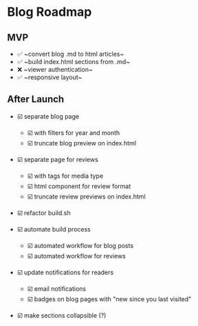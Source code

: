 # Blog Roadmap

## MVP

- ✅ ~convert blog .md to html articles~
- ✅ ~build index.html sections from .md~
- ❌ ~viewer authentication~
- ✅ ~responsive layout~

## After Launch

- ☑️ separate blog page
  - ☑️ with filters for year and month
  - ☑️ truncate blog preview on index.html

- ☑️ separate page for reviews
  - ☑️ with tags for media type
  - ☑️ html component for review format
  - ☑️ truncate review previews on index.html

- ☑️ refactor build.sh

- ☑️ automate build process
  - ☑️ automated workflow for blog posts
  - ☑️ automated workflow for reviews

- ☑️ update notifications for readers
  - ☑️ email notifications
  - ☑️ badges on blog pages with "new since you last visited"

- ☑️ make sections collapsible (?)
